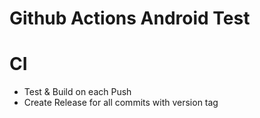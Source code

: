 # Github Actions Android Test

# CI

- Test & Build on each Push
- Create Release for all commits with version tag
